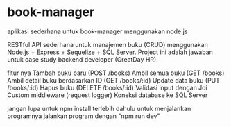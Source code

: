 # book-manager
aplikasi sederhana untuk book-manager menggunakan node.js

RESTful API sederhana untuk manajemen buku (CRUD) menggunakan Node.js + Express + Sequelize + SQL Server.
Project ini adalah jawaban untuk case study backend developer (GreatDay HR).

fitur nya
Tambah buku baru (POST /books)
Ambil semua buku (GET /books)
Ambil detail buku berdasarkan ID (GET /books/:id)
Update data buku (PUT /books/:id)
Hapus buku (DELETE /books/:id)
Validasi input dengan Joi
Custom middleware (request logger)
Koneksi database ke SQL Server

jangan lupa untuk npm install terlebih dahulu untuk menjalankan programnya
jalankan program dengan "npm run dev"
